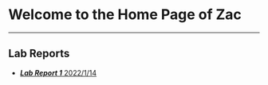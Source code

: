 # Welcome to the Home Page of Zac 
---
## Lab Reports
* [***Lab Report 1***    2022/1/14](lab_report1.md)
